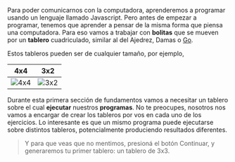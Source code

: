 Para poder comunicarnos con la computadora, aprenderemos a programar usando un lenguaje llamado Javascript. Pero antes de empezar a programar, tenemos que aprender a pensar de la misma forma que piensa una computadora. Para eso vamos a trabajar con **bolitas** que se mueven por un **tablero** cuadriculado, similar al del Ajedrez, Damas o [Go](http://es.wikipedia.org/wiki/Go).

Estos tableros pueden ser de cualquier tamaño, por ejemplo, 

| 4x4 | 3x2 |
|:---:|:---:|
|![4x4](https://raw.githubusercontent.com/sagrado-corazon-alcal/mumuki-fundamentos-gobstones-guia-1-primeros-programas/master/4x4.png)|![3x2](https://raw.githubusercontent.com/sagrado-corazon-alcal/mumuki-fundamentos-gobstones-guia-1-primeros-programas/master/3x2.png)|

Durante esta primera sección de fundamentos vamos a necesitar un tablero sobre el cual **ejecutar** nuestros **programas**. No te preocupes, nosotros nos vamos a encargar de crear los tableros por vos en cada uno de los ejercicios. Lo interesante es que un mismo programa puede ejecutarse sobre distintos tableros, potencialmente produciendo resultados diferentes.

> Y para que veas que no mentimos, presioná el botón Continuar, y generaremos tu primer tablero: un tablero de 3x3.

